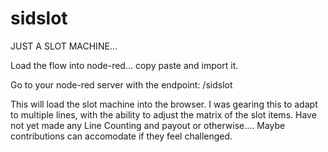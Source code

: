 # sidslot

JUST A SLOT MACHINE...

Load the flow into node-red... copy paste and import it.

Go to your node-red server with the endpoint:   /sidslot

This will load the slot machine into the browser.
I was gearing this to adapt to multiple lines, with the ability to adjust the matrix of the slot items.
Have not yet made any Line Counting and payout or otherwise.... Maybe contributions can accomodate if they feel challenged.
